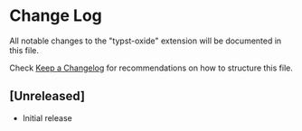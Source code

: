 # Change Log

All notable changes to the "typst-oxide" extension will be documented in this file.

Check [Keep a Changelog](http://keepachangelog.com/) for recommendations on how to structure this file.

## [Unreleased]

- Initial release